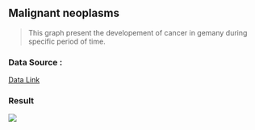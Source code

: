 ## Malignant neoplasms

> This graph present the developement of cancer in gemany during specific period of time.

### Data Source : 
[Data Link](https://platform.who.int/mortality/themes/theme-details/topics/topic-details/MDB/malignant-neoplasms)

### Result

<img src="https://user-images.githubusercontent.com/59838139/198569164-5ef12b1a-4bff-4572-872a-5eed22d3c1d4.png" style="width:30px,heigh:30px">
